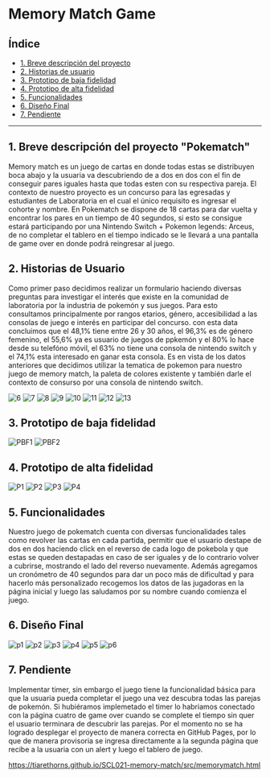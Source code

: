 # Memory Match Game

## Índice

- [1. Breve descripción del proyecto](#1-breve-descripción-del-proyecto)
- [2. Historias de usuario](#2-historias-de-usuario)
- [3. Prototipo de baja fidelidad](#3-prototipo-de-baja-fidelidad)
- [4. Prototipo de alta fidelidad](#4-prototipo-de-alta-fidelidad)
- [5. Funcionalidades](#5-funcionalidades)
- [6. Diseño Final](#6-diseño-final)
- [7. Pendiente](#7-pendiente)

---

## 1. Breve descripción del proyecto "Pokematch"

Memory match es un juego de cartas en donde todas estas se distribuyen boca abajo y la usuaria va descubriendo de a dos en dos con el fin de conseguir pares iguales hasta que todas esten con su respectiva pareja.
El contexto de nuestro proyecto es un concurso para las egresadas y estudiantes de Laboratoria en el cual el único requisito es ingresar el cohorte y nombre.
En Pokematch se dispone de 18 cartas para dar vuelta y encontrar los pares en un tiempo de 40 segundos, si esto se consigue estará participando por una Nintendo Switch + Pokemon legends: Arceus, de no completar el tablero en el tiempo indicado se le llevará a una pantalla de game over en donde podrá reingresar al juego.

## 2. Historias de Usuario

Como primer paso decidimos realizar un formulario haciendo diversas preguntas para investigar el interés que existe en la comunidad de laboratoria por la industria de pokemón y sus juegos. Para esto consultamos principalmente por rangos etarios, género, accesibilidad a las consolas de juego e interés en participar del concurso. con esta data concluimos que el 48,1% tiene entre 26 y 30 años, el 96,3% es de género femenino, el 55,6% ya es usuario de juegos de ppkemón y el 80% lo hace desde su telefóno móvil, el 63% no tiene una consola de nintendo switch y el 74,1% esta interesado en ganar esta consola. Es en vista de los datos anteriores que decidimos utilizar la tematica de pokemon para nuestro juego de memory match, la paleta de colores existente y también darle el contexto de consurso por una consola de nintendo switch.

![6](https://user-images.githubusercontent.com/106929329/185771011-d8f5e826-248e-4267-966d-a850115ec77e.jpeg)
![7](https://user-images.githubusercontent.com/106929329/185771012-276ac7ce-2810-4ab5-9ae7-2cabd324e537.jpeg)
![8](https://user-images.githubusercontent.com/106929329/185771013-36746afd-6b43-48b1-b61f-58970c71ae23.jpeg)
![9](https://user-images.githubusercontent.com/106929329/185771014-e3a64f96-4f17-436f-8466-f745c59ac068.jpeg)
![10](https://user-images.githubusercontent.com/106929329/185771015-69099f45-ab0c-4e77-b220-9dcf4b34b013.jpeg)
![11](https://user-images.githubusercontent.com/106929329/185771016-3be651d7-544c-43fb-8274-cc4d67f85a37.jpeg)
![12](https://user-images.githubusercontent.com/106929329/185771018-c253422d-b5cb-4777-aa0d-544130f24922.jpeg)
![13](https://user-images.githubusercontent.com/106929329/185771019-14952ffc-74c5-407c-89d7-64972403b5a5.jpeg)


## 3. Prototipo de baja fidelidad
![PBF1](https://user-images.githubusercontent.com/106929329/185770990-7d4c2df8-8d4f-4197-b6ed-2a7826974cc7.jpeg)
![PBF2](https://user-images.githubusercontent.com/106929329/185770993-470304f1-e88c-4c3b-9925-7babe5bcbe22.jpeg)


## 4. Prototipo de alta fidelidad

![P1](https://user-images.githubusercontent.com/106929329/185771050-4b2deef7-8250-4c46-a6a4-a5c500fc8351.jpg)
![P2](https://user-images.githubusercontent.com/106929329/185771072-2d1eda0f-5570-444c-a0b0-7ea0f69feb79.jpg)
![P3](https://user-images.githubusercontent.com/106929329/185771056-f35eb2ff-ccb8-4fd8-a19c-5cfd1164f650.jpg)
![P4](https://user-images.githubusercontent.com/106929329/185771094-f5a6f49f-b61c-4f52-9786-53e3991e5cac.jpg)

## 5. Funcionalidades

Nuestro juego de pokematch cuenta con diversas funcionalidades tales como revolver las cartas en cada partida, permitir que el usuario destape de dos en dos haciendo click en el reverso de cada logo de pokebola y que estas se queden destapadas en caso de ser iguales y de lo contrario volver a cubrirse, mostrando el lado del reverso nuevamente. Además agregamos un cronómetro de 40 segundos para dar un poco más de dificultad y para hacerlo más personalizado recogemos los datos de las jugadoras en la página inicial y luego las saludamos por su nombre cuando comienza el juego.

## 6. Diseño Final

![p1](https://user-images.githubusercontent.com/106929329/185771106-d7a48485-a8fc-4d02-ac58-53d9dab36a7a.png)
![p2](https://user-images.githubusercontent.com/106929329/185771108-70abbe0d-89b3-4563-aea9-abea3ed577cb.png)
![p3](https://user-images.githubusercontent.com/106929329/185771114-5031944e-7703-4ff9-b795-ba486ab89e9c.png)
![p4](https://user-images.githubusercontent.com/106929329/185771126-daab9046-2ede-4ca3-920e-fcf7b6657d33.png)
![p5](https://user-images.githubusercontent.com/106929329/185771134-c891ca64-01b4-42a5-bf53-b1a2f8619a9a.png)
![p6](https://user-images.githubusercontent.com/106929329/185771138-1d277311-4196-4080-8336-9049df0aac28.png)

## 7. Pendiente

Implementar timer, sin embargo el juego tiene la funcionalidad básica para que la usuaria pueda completar el juego una vez descubra todas las parejas de pokemón. Si hubiéramos implemetado el timer lo habriamos conectado con la página cuatro de game over cuando se complete el tiempo sin quer el usuario terminara de descubrir las parejas.
Por el momento no se ha logrado desplegar el proyecto de manera correcta en GitHub Pages, por lo que de manera provisoria se ingresa directamente a la segunda página que recibe a la usuaria con un alert y luego el tablero de juego.

https://tiarethorns.github.io/SCL021-memory-match/src/memorymatch.html
